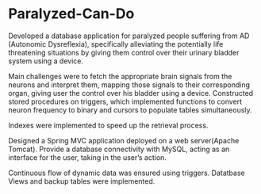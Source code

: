 # Paralyzed-Can-Do

Developed a database application for paralyzed people suffering from AD (Autonomic Dysreflexia), 
specifically alleviating the potentially life threatening situations by giving them control over their urinary bladder system using a device. 

Main challenges were to fetch the appropriate brain signals from the neurons and interpret them, mapping those signals to their corresponding organ, giving user the control over his bladder using a device. Constructed stored procedures on triggers, which implemented functions to convert neuron frequency to binary and cursors to populate tables simultaneously. 

Indexes were implemented to speed up the retrieval process. 


Designed a Spring MVC application deployed on a web server(Apache Tomcat). Provide a database connectivity with MySQL, acting as an interface for the user, taking in the user’s action. 

Continuous flow of dynamic data was ensured using triggers. Datatbase Views and backup tables were implemented.
